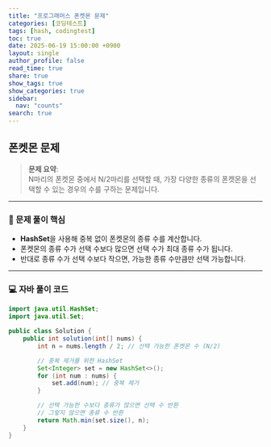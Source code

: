 ```yaml
---
title: "프로그래머스 폰켓몬 문제"
categories: [코딩테스트]
tags: [hash, codingtest]
toc: true
date: 2025-06-19 15:00:00 +0900
layout: single
author_profile: false
read_time: true
share: true
show_tags: true         
show_categories: true 
sidebar:
  nav: "counts"
search: true
---
```


## 폰켓몬 문제

> **문제 요약**:  
N마리의 폰켓몬 중에서 N/2마리를 선택할 때, 가장 다양한 종류의 폰켓몬을 선택할 수 있는 경우의 수를 구하는 문제입니다.

---

### 🧠 문제 풀이 핵심
- **HashSet**을 사용해 중복 없이 폰켓몬의 종류 수를 계산합니다.
- 폰켓몬의 종류 수가 선택 수보다 많으면 선택 수가 최대 종류 수가 됩니다.
- 반대로 종류 수가 선택 수보다 작으면, 가능한 종류 수만큼만 선택 가능합니다.

---

### 💻 자바 풀이 코드

```java
import java.util.HashSet;
import java.util.Set;

public class Solution {
    public int solution(int[] nums) {
        int n = nums.length / 2; // 선택 가능한 폰켓몬 수 (N/2)

        // 중복 제거를 위한 HashSet
        Set<Integer> set = new HashSet<>();
        for (int num : nums) {
            set.add(num); // 중복 제거
        }

        // 선택 가능한 수보다 종류가 많으면 선택 수 반환
        // 그렇지 않으면 종류 수 반환
        return Math.min(set.size(), n);
    }
}
```

